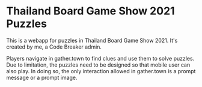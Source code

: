 # Thailand Board Game Show 2021 Puzzles

This is a webapp for puzzles in Thailand Board Game Show 2021. It's created by me, a Code Breaker admin.

Players navigate in gather.town to find clues and use them to solve puzzles. Due to limitation, the puzzles need to be designed so that mobile user can also play. In doing so, the only interaction allowed in gather.town is a prompt message or a prompt image.
